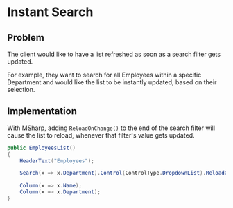 # Instant Search

## Problem

The client would like to have a list refreshed as soon as a search filter gets updated.

For example, they want to search for all Employees within a specific Department and would like the list to be instantly updated, based on their selection.

## Implementation

With MSharp, adding `ReloadOnChange()` to the end of the search filter will cause the list to reload, whenever that filter's value gets updated.

```csharp
public EmployeesList()
{
    HeaderText("Employees");

    Search(x => x.Department).Control(ControlType.DropdownList).ReloadOnChange();

    Column(x => x.Name);
    Column(x => x.Department);
}
```
